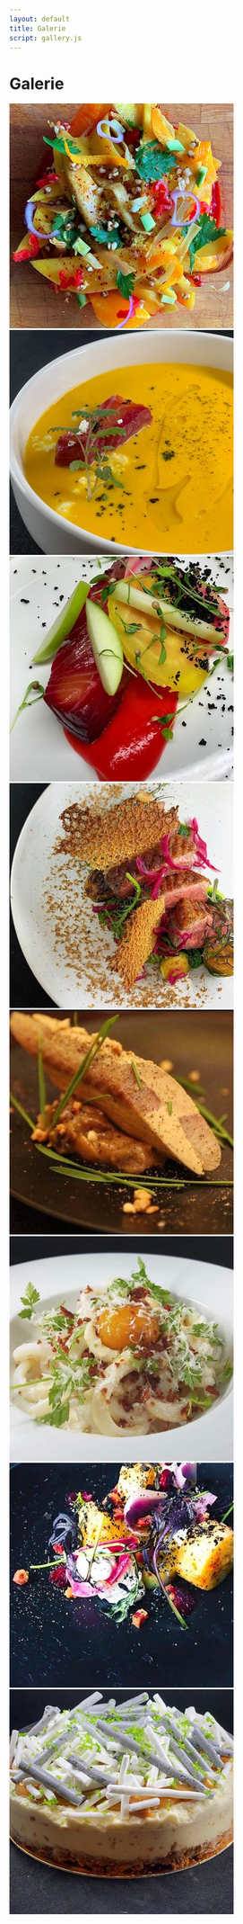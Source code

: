 ```yaml
--- 
layout: default 
title: Galerie
script: gallery.js
---
```


<div class="page-breadcrumb">
    <div class="container text-center">
        <h1>Galerie</h1>
    </div>
</div>
<div class="container">
    <div class="row no-margin">
        <div class="col-sm-6 col-md-3 no-padd">
            <a class="gallery-box" href="images/gallery/1-max.jpg" data-lightbox="gallery">
                <img src="images/gallery/1-min.jpg" alt="" class="responsive">
                 <div class="gallery-overlay">
                <span class="ion-ios-plus-empty"></span>
            </div>
            </a>                   
        </div><!--end gallery col-->
        <div class="col-sm-6 col-md-3 no-padd">
            <a class="gallery-box" href="images/gallery/2-max.jpg" data-lightbox="gallery">
                <img src="images/gallery/2-min.jpg" alt="" class="responsive">
                 <div class="gallery-overlay">
                <span class="ion-ios-plus-empty"></span>
            </div>
            </a>                   
        </div><!--end gallery col-->
        <div class="col-sm-6 col-md-3 no-padd">
            <a class="gallery-box" href="images/gallery/3-max.jpg" data-lightbox="gallery">
                <img src="images/gallery/3-min.jpg" alt="" class="responsive">
                 <div class="gallery-overlay">
                <span class="ion-ios-plus-empty"></span>
            </div>
            </a>                   
        </div><!--end gallery col-->
        <div class="col-sm-6 col-md-3 no-padd">
            <a class="gallery-box" href="images/gallery/4-max.jpg" data-lightbox="gallery">
                <img src="images/gallery/4-min.jpg" alt="" class="responsive">
                 <div class="gallery-overlay">
                <span class="ion-ios-plus-empty"></span>
            </div>
            </a>                   
        </div><!--end gallery col-->
    </div>
     <div class="row no-margin">
        <div class="col-sm-6 col-md-3 no-padd">
            <a class="gallery-box" href="images/gallery/5-max.jpg" data-lightbox="gallery">
                <img src="images/gallery/5-min.jpg" alt="" class="responsive">
                 <div class="gallery-overlay">
                <span class="ion-ios-plus-empty"></span>
            </div>
            </a>                   
        </div><!--end gallery col-->
        <div class="col-sm-6 col-md-3 no-padd">
            <a class="gallery-box" href="images/gallery/6-max.jpg" data-lightbox="gallery">
                <img src="images/gallery/6-min.jpg" alt="" class="responsive">
                 <div class="gallery-overlay">
                <span class="ion-ios-plus-empty"></span>
            </div>
            </a>                   
        </div><!--end gallery col-->
        <div class="col-sm-6 col-md-3 no-padd">
            <a class="gallery-box" href="images/gallery/7-max.jpg" data-lightbox="gallery">
                <img src="images/gallery/7-min.jpg" alt="" class="responsive">
                 <div class="gallery-overlay">
                <span class="ion-ios-plus-empty"></span>
            </div>
            </a>                   
        </div><!--end gallery col-->
        <div class="col-sm-6 col-md-3 no-padd">
            <a class="gallery-box" href="images/gallery/8-max.jpg" data-lightbox="gallery">
                <img src="images/gallery/8-min.jpg" alt="" class="responsive">
                 <div class="gallery-overlay">
                <span class="ion-ios-plus-empty"></span>
            </div>
            </a>                   
        </div><!--end gallery col-->
    </div>
</div>
